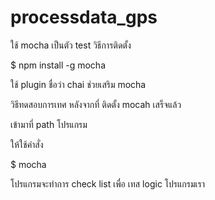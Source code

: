 # processdata_gps


ใช้ mocha เป็นตัว  test 
วิธีการติดตั้ง

$ npm install -g mocha

ใช้ plugin ชื่อว่า chai ช่วยเสริม  mocha

วิธีทดสอบการเทศ หลังจากที่ ติดตั้ง mocah เสร็จแล้ว

เข้ามาที่ path โปรแกรม

ให้ใช้คำสั่ง

$ mocha

โปรแกรมจะทำการ check list เพื่อ เทส logic โปรแกรมเรา
